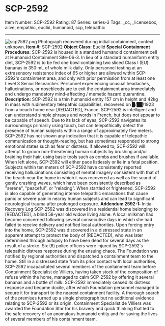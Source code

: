 # SCP-2592
Item Number: SCP-2592
Rating: 87
Series: series-3
Tags: _cc, _licensebox, alive, empathic, euclid, humanoid, scp, telepathic

---

![scp2592.png](https://scp-wiki.wdfiles.com/local--files/scp-2592/scp2592.png)
Photograph recovered during initial containment, context unknown.
**Item #:** SCP-2592
**Object Class:** Euclid
**Special Containment Procedures:** SCP-2592 is housed in a standard humanoid containment cell at Humanoid Containment Site-06-3. In lieu of a standard humaniform entity diet, SCP-2592 is to be fed one bowl containing two sliced Class I (EU) bananas in 350 mL of whole milk daily.
Only personnel testing at an extrasensory resistance index of 65 or higher are allowed within SCP-2592's containment area, and only with prior permission from at least one Level 3 Senior Researcher. Personnel experiencing unusual headaches, hallucinations, or nosebleeds are to exit the containment area immediately and undergo mandatory mind-affecting / memetic hazard quarantine.
**Description:** SCP-2592 is a thin humanoid entity 157 cm in height and 42kg in mass with rudimentary telepathic capabilities, recovered on █/██/1923 from a beach home near [REDACTED], France. SCP-2592 is intelligent and can understand simple phrases and words in French, but does not appear to be capable of speech. Due to its lack of eyes, SCP-2592 navigates its surroundings primarily using touch, but can telepathically detect the presence of human subjects within a range of approximately five meters. SCP-2592 has not shown any indication that it is capable of telepathic communication or thought-reading, but has sometimes responded to strong emotional states such as fear or distress. If allowed to, SCP-2592 will attempt to groom non-threatening human subjects by brushing and/or braiding their hair, using basic tools such as combs and brushes if available. When left alone, SCP-2592 will either pace listlessly or lie in a fetal position.
Subjects within ten meters of SCP-2592 have consistently reported receiving hallucinations consisting of mental imagery consistent with that of the beach near the home in which it was recovered as well as the sound of gently crashing waves, which have been consistently described as "serene", "peaceful", or "relaxing". When startled or frightened, SCP-2592 is also capable of generating intense telepathic emanations that cause panic or severe pain in nearby human subjects and can lead to significant neurological trauma after prolonged exposure.
**Addendum 2592-1:** Initial Recovery Log
SCP-2592 was discovered in a residential home belonging to [REDACTED], a blind 58-year old widow living alone. A local milkman had become concerned following several consecutive days in which she had failed to receive delivery and notified local authorities. Upon forcing entry into the home, SCP-2592 was discovered in a distressed state in an apparent attempt to protect the body of [REDACTED], who was later determined through autopsy to have been dead for several days as the result of a stroke. Six (6) police officers were injured by SCP-2592's telepathic distress response during the ensuing chaos.
The Foundation was notified by regional authorities and dispatched a containment team to the home. Still in a distressed state from its prior contact with local authorities, SCP-2592 incapacitated several members of the containment team before Containment Specialist de Villiers, having taken stock of the composition of refuse within the home, managed to calm SCP-2592 by offering it several bananas and a bottle of milk. SCP-2592 immediately ceased its distress response and became docile, after which Foundation personnel managed to secure it for transport to the nearest containment facility. A thorough search of the premises turned up a single photograph but no additional evidence relating to SCP-2592 or its origin.
Containment Specialist de Villiers was awarded the Foundation Star for his bravery and quick thinking that led to the safe recovery of an anomalous humanoid entity and for saving the lives of several members of his containment team.